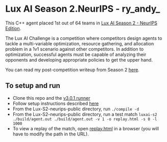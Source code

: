 # Lux AI Season 2.NeurIPS - ry_andy_

This C++ agent placed 1st out of 64 teams in [Lux AI Season 2 - NeurIPS Edition](https://www.kaggle.com/competitions/lux-ai-season-2-neurips-stage-2/overview).

The Lux AI Challenge is a competition where competitors design agents to tackle a multi-variable optimization, resource gathering, and allocation problem in a 1v1 scenario against other competitors. In addition to optimization, successful agents must be capable of analyzing their opponents and developing appropriate policies to get the upper hand.

You can read my post-competition writeup from Season 2 [here](https://www.kaggle.com/competitions/lux-ai-season-2/discussion/407982).

## To setup and run

- Clone this repo and the [v3.0.1 runner](https://github.com/Lux-AI-Challenge/Lux-Design-S2/tree/v3.0.1)
- Follow setup instructions described [here](https://github.com/Lux-AI-Challenge/Lux-Design-S2/blob/v3.0.1/README.md#getting-started)
- From the Lux-S2-neurips-public directory, run `./compile -d`
- From the Lux-S2-neurips-public directory, run a test match `luxai-s2 ./build/agent.out ./build/agent.out -v 1 -o replay.html -s 0 -l 1000`
- To view a replay of the match, open [replay.html](file:///path/to/Lux-S2-neurips-public/replay.html) in a browser (you will have to modify the path in the URL).
